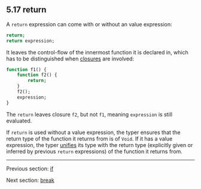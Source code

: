 ## 5.17 return

A `return` expression can come with or without an value expression:

```haxe
return;
return expression;
```

It leaves the control-flow of the innermost function it is declared in, which has to be distinguished when [closures](expression-closure.md) are involved:

```haxe
function f1() {
	function f2() {
		return;
	}
	f2();
	expression;
}
```

The `return` leaves closure `f2`, but not `f1`, meaning `expression` is still evaluated.

If `return` is used without a value expression, the typer ensures that the return type of the function it returns from is of `Void`. If it has a value expression, the typer [unifies](type-systemunification.md) its type with the return type (explicitly given or inferred by previous `return` expressions) of the function it returns from.

---

Previous section: [if](expression-if.md)

Next section: [break](expression-break.md)